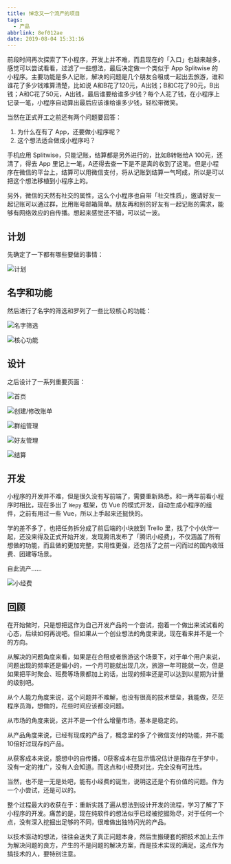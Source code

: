 ```yaml
---
title: 悼念又一个流产的项目
tags:
  - 产品
abbrlink: 8ef012ae
date: 2019-08-04 15:31:16
---
```

前段时间再次探索了下小程序，开发上并不难，而且现在的「入口」也越来越多，感觉可以尝试看看，过滤了一些想法，最后决定做一个类似于 App Splitwise 的小程序。主要功能是多人记账，解决的问题是几个朋友合租或一起出去旅游，谁和谁花了多少钱难算清楚，比如说 A和B花了120元，A出钱；B和C花了90元，B出钱；A和C花了50元，A出钱，最后谁要给谁多少钱？每个人花了钱，在小程序上记录一笔，小程序自动算出最后应该谁给谁多少钱，轻松带微笑。

<!-- more -->

当然在正式开工之前还有两个问题要回答：

1. 为什么在有了 App，还要做小程序呢？
2. 这个想法适合做成小程序吗？


手机应用 Splitwise，只能记账，结算都是另外进行的，比如B转帐给A 100元，还清了，得去 App 里记上一笔，A还得去查一下是不是真的收到了这笔。但是小程序在微信的平台上，结算可以用微信支付，将从记账到结算一气呵成，所以是可以把这个想法移植到小程序上的。

另外，微信的天然有社交的属性，这么个小程序也自带「社交性质」，邀请好友一起记账可以通过群，比用账号邮箱简单。朋友再和别的好友有一起记账的需求，能够有网络效应的自传播。想起来感觉还不错，可以试一波。



## 计划

先确定了一下都有哪些要做的事情：

![计划](https://imgur.com/KFzmxks.jpg)

## 名字和功能

然后进行了名字的筛选和罗列了一些比较核心的功能：

![名字筛选](https://imgur.com/0GAHYz9.jpg)

![核心功能](https://imgur.com/GCHDmxv.jpg)

## 设计

之后设计了一系列重要页面：

![首页](https://imgur.com/Gh37vpt.jpg)

![创建/修改账单](https://imgur.com/N7ydrCZ.jpg)

![群组管理](https://imgur.com/kvINYJ1.jpg)

![好友管理](https://imgur.com/G5fCBaH.jpg)

![结算](https://imgur.com/3VqgsaZ.jpg)

## 开发

小程序的开发并不难，但是很久没有写前端了，需要重新熟悉。和一两年前看小程序时相比，现在多出了 `Wepy` 框架，仿 Vue 的模式开发，自动生成小程序的组件，之前有用过一些 Vue，所以上手起来还挺快的。

学的差不多了，也把任务拆分成了前后端的小块放到 Trello 里，找了个小伙伴一起，还没来得及正式开始开发，发现腾讯发布了「腾讯小经费」，不仅涵盖了所有想做的功能，而且做的更加完整，实用性更强，还包括了之前一闪而过的国内收班费、团建等场景。

自此流产…...

![小经费](https://imgur.com/YdgGEyW.png)



## 回顾

在开始做时，只是想把这作为自己开发产品的一个尝试，抱着一个做出来试试看的心态，后续如何再说吧。但如果从一个创业想法的角度来说，现在看来并不是一个的方向。



从解决的问题角度来看，如果是在合租或者旅游这个场景下，对于单个用户来说，问题出现的频率还是偏小的，一个月可能就出现几次，旅游一年可能就一次，但是如果把平时聚会、班费等场景都加上的话，出现的频率还是可以达到以星期为计量的级别吧。

从个人能力角度来说，这个问题并不难解，也没有很高的技术壁垒，我能做，茫茫程序员海，想做的，花些时间应该都没问题。

从市场的角度来说，这并不是一个什么增量市场，基本是稳定的。

从产品角度来说，已经有现成的产品了，概念里的多了个微信支付的功能，并不能10倍好过现存的产品。

从获客成本来说，臆想中的自传播，0获客成本在显示情况估计是指存在于梦中，没有一定的推广，没有人会知道。而这点和小经费对比，完全没有可比性。


当然，也不是一无是处吧，能有小经费的诞生，说明这还是个有价值的问题。作为一个小尝试，还是可以的。

整个过程最大的收获在于：重新实践了遍从想法到设计开发的流程，学习了解了下小程序的开发。痛苦的是，现在纯软件的想法似乎已经被挖掘殆尽，对于任何一个点，没有深入挖掘出足够的不同，很难做出独特闪光的产品。


以技术驱动的想法，往往会迷失了真正问题本身，然后生搬硬套的把技术加上去作为解决问题的良方，产生的不是问题的解决方案，而是技术实现的满足。这点作为搞技术的人，要特别注意。
